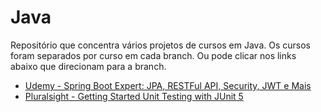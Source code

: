 # Java
Repositório que concentra vários projetos de cursos em Java. Os cursos foram separados por curso em cada branch. Ou pode clicar nos links abaixo que direcionam para a branch.

* [Udemy - Spring Boot Expert: JPA, RESTFul API, Security, JWT e Mais](https://github.com/rafaelpeinado/java/tree/udemy/spring-boot-expert)
* [Pluralsight - Getting Started Unit Testing with JUnit 5](https://github.com/rafaelpeinado/java/tree/pluralsight/getting-started-unit-testing-with-junit-5)

